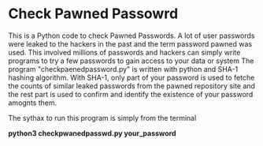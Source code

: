 # Check Pawned Passowrd
This is a Python code to check Pawned Passwords.
A lot of user passwords were leaked to the hackers in the past and the term password pawned was used.
This involved millions of passwords and hackers can simply write programs to try a few passwords to gain access to your data or system
The program "checkpaenedpassword.py" is written with python and SHA-1 hashing algorithm. With SHA-1, only part of your password is used to fetche the counts of similar leaked passwords from the pawned repository site and the rest part is used to confirm and identify the existence of your password amognts them.

The sythax to run this program is simply from the terminal

**python3 checkpwanedpasswd.py your_password**
